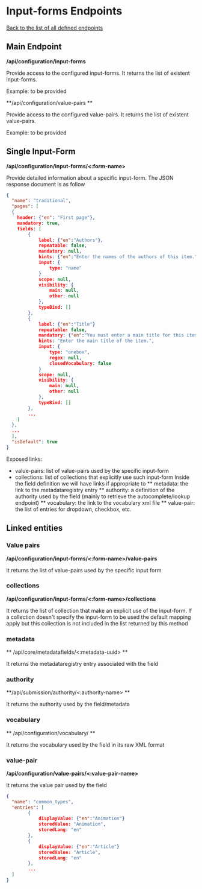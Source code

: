 # Input-forms Endpoints
[Back to the list of all defined endpoints](endpoints.md)

## Main Endpoint
**/api/configuration/input-forms**   

Provide access to the configured input-forms. It returns the list of existent input-forms.

Example: to be provided

**/api/configuration/value-pairs **   

Provide access to the configured value-pairs. It returns the list of existent value-pairs.

Example: to be provided

## Single Input-Form 
**/api/configuration/input-forms/<:form-name>**

Provide detailed information about a specific input-form. The JSON response document is as follow
```json
{
  "name": "traditional",
  "pages": [
  {
  	header: {"en": "First page"},
  	mandatory: true,
  	fields: [
  		{
  			label: {"en":"Authors"},
  			repeatable: false,
  			mandatory: null,
  			hints: {"en":"Enter the names of the authors of this item."},
  			input: {
  				type: "name"
  			}
  			scope: null, 
  			visibility: {
  				main: null,
  				other: null
  			},
  			typeBind: []
  		},
  		{
			label: {"en":"Title"}
  			repeatable: false,
  			mandatory: {"en":"You must enter a main title for this item."},
  			hints: "Enter the main title of the item.",
  			input: {
  				type: "onebox",
  				regex: null,
  				closedVocabulary: false  				
  			}
  			scope: null, 
  			visibility: {
  				main: null,
  				other: null
  			},
  			typeBind: []
  		},
  		...
  	]
  },
  ...  
  ],
  "isDefault": true
}

```

Exposed links:
* value-pairs: list of value-pairs used by the specific input-form
* collections: list of collections that explicitly use such input-form
Inside the field definition we will have links if appropriate to
** metadata: the link to the metadataregistry entry
** authority: a definition of the authority used by the field (mainly to retrieve the autocomplete/lookup endpoint)
** vocabulary: the link to the vocabulary xml file
** value-pair: the list of entries for dropdown, checkbox, etc.
 
## Linked entities
### Value pairs
**/api/configuration/input-forms/<:form-name>/value-pairs**

It returns the list of value-pairs used by the specific input form

### collections
**/api/configuration/input-forms/<:form-name>/collections**

It returns the list of collection that make an explicit use of the input-form. If a collection doesn't specify the input-form to be used the default mapping apply but this collection is not included in the list returned by this method

### metadata
** /api/core/metadatafields/<:metadata-uuid> **

It returns the metadataregistry entry associated with the field

### authority
**/api/submission/authority/<:authority-name> **

It returns the authority used by the field/metadata

### vocabulary
** /api/configuration/vocabulary/<vocabylary-name> ** 

It returns the vocabulary used by the field in its raw XML format

### value-pair
**/api/configuration/value-pairs/<:value-pair-name>**

It returns the value pair used by the field

```json
{
  "name": "common_types",
  "entries": [
		{
      		displayValue: {"en":"Animation"}
      		storedValue: "Animation",
      		storedLang: "en"
    	},
    	{
    		displayValue: {"en":"Article"}
      		storedValue: "Article",
      		storedLang: "en"
    	},
    	...
  ]
}
```


